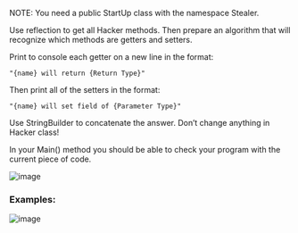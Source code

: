 NOTE: You need a public StartUp class with the namespace Stealer.

Use reflection to get all Hacker methods. Then prepare an algorithm that will recognize which methods are getters and setters.

Print to console each getter on a new line in the format:

    "{name} will return {Return Type}"

Then print all of the setters in the format:

    "{name} will set field of {Parameter Type}"

Use StringBuilder to concatenate the answer. Don’t change anything in Hacker class!

In your Main() method you should be able to check your program with the current piece of code.

![image](https://user-images.githubusercontent.com/45227327/226718855-6533f605-5607-4d60-a0ac-d7ee329d3140.png)

### Examples:

![image](https://user-images.githubusercontent.com/45227327/226718972-47554c43-6947-4c4f-afbc-c6f6d6dec624.png)
